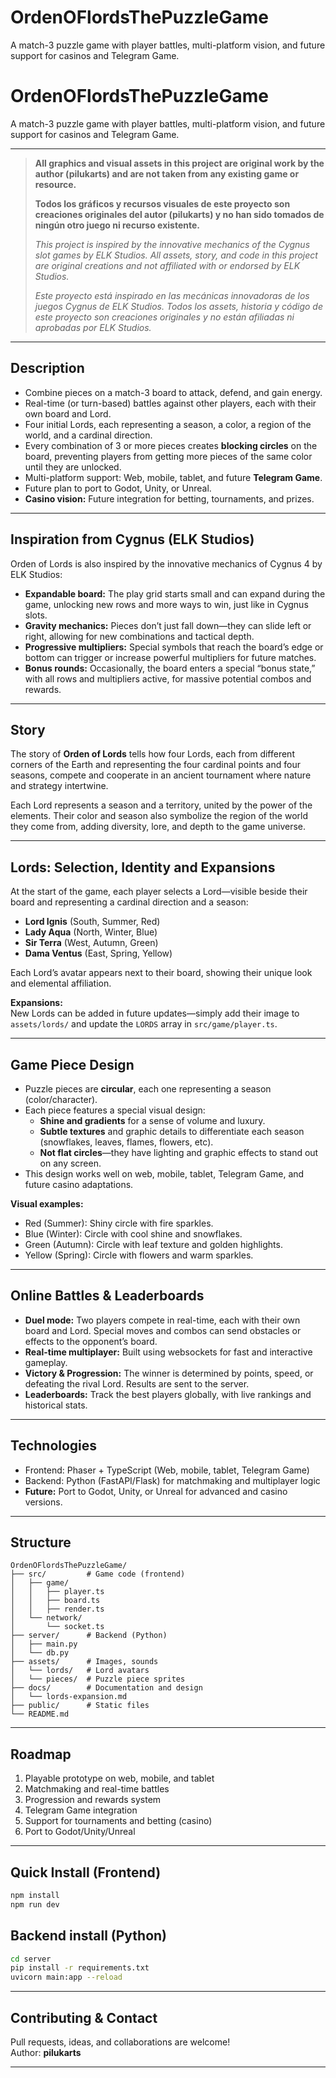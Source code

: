 # OrdenOFlordsThePuzzleGame
A match-3 puzzle game with player battles, multi-platform vision, and future support for casinos and Telegram Game.

# OrdenOFlordsThePuzzleGame

A match-3 puzzle game with player battles, multi-platform vision, and future support for casinos and Telegram Game.

---

> **All graphics and visual assets in this project are original work by the author (pilukarts) and are not taken from any existing game or resource.**
>
> **Todos los gráficos y recursos visuales de este proyecto son creaciones originales del autor (pilukarts) y no han sido tomados de ningún otro juego ni recurso existente.**
>
> *This project is inspired by the innovative mechanics of the Cygnus slot games by ELK Studios. All assets, story, and code in this project are original creations and not affiliated with or endorsed by ELK Studios.*
>
> *Este proyecto está inspirado en las mecánicas innovadoras de los juegos Cygnus de ELK Studios. Todos los assets, historia y código de este proyecto son creaciones originales y no están afiliadas ni aprobadas por ELK Studios.*

---

## Description

- Combine pieces on a match-3 board to attack, defend, and gain energy.
- Real-time (or turn-based) battles against other players, each with their own board and Lord.
- Four initial Lords, each representing a season, a color, a region of the world, and a cardinal direction.
- Every combination of 3 or more pieces creates **blocking circles** on the board, preventing players from getting more pieces of the same color until they are unlocked.
- Multi-platform support: Web, mobile, tablet, and future **Telegram Game**.
- Future plan to port to Godot, Unity, or Unreal.
- **Casino vision:** Future integration for betting, tournaments, and prizes.

---

## Inspiration from Cygnus (ELK Studios)

Orden of Lords is also inspired by the innovative mechanics of Cygnus 4 by ELK Studios:

- **Expandable board:** The play grid starts small and can expand during the game, unlocking new rows and more ways to win, just like in Cygnus slots.
- **Gravity mechanics:** Pieces don’t just fall down—they can slide left or right, allowing for new combinations and tactical depth.
- **Progressive multipliers:** Special symbols that reach the board’s edge or bottom can trigger or increase powerful multipliers for future matches.
- **Bonus rounds:** Occasionally, the board enters a special “bonus state,” with all rows and multipliers active, for massive potential combos and rewards.

---

## Story

The story of **Orden of Lords** tells how four Lords, each from different corners of the Earth and representing the four cardinal points and four seasons, compete and cooperate in an ancient tournament where nature and strategy intertwine.

Each Lord represents a season and a territory, united by the power of the elements. Their color and season also symbolize the region of the world they come from, adding diversity, lore, and depth to the game universe.

---

## Lords: Selection, Identity and Expansions

At the start of the game, each player selects a Lord—visible beside their board and representing a cardinal direction and a season:

- **Lord Ignis** (South, Summer, Red)
- **Lady Aqua** (North, Winter, Blue)
- **Sir Terra** (West, Autumn, Green)
- **Dama Ventus** (East, Spring, Yellow)

Each Lord’s avatar appears next to their board, showing their unique look and elemental affiliation.

**Expansions:**  
New Lords can be added in future updates—simply add their image to `assets/lords/` and update the `LORDS` array in `src/game/player.ts`.

---

## Game Piece Design

- Puzzle pieces are **circular**, each one representing a season (color/character).
- Each piece features a special visual design:
  - **Shine and gradients** for a sense of volume and luxury.
  - **Subtle textures** and graphic details to differentiate each season (snowflakes, leaves, flames, flowers, etc).
  - **Not flat circles**—they have lighting and graphic effects to stand out on any screen.
- This design works well on web, mobile, tablet, Telegram Game, and future casino adaptations.

**Visual examples:**  
- Red (Summer): Shiny circle with fire sparkles.
- Blue (Winter): Circle with cool shine and snowflakes.
- Green (Autumn): Circle with leaf texture and golden highlights.
- Yellow (Spring): Circle with flowers and warm sparkles.

---

## Online Battles & Leaderboards

- **Duel mode:** Two players compete in real-time, each with their own board and Lord. Special moves and combos can send obstacles or effects to the opponent’s board.
- **Real-time multiplayer:** Built using websockets for fast and interactive gameplay.
- **Victory & Progression:** The winner is determined by points, speed, or defeating the rival Lord. Results are sent to the server.
- **Leaderboards:** Track the best players globally, with live rankings and historical stats.

---

## Technologies

- Frontend: Phaser + TypeScript (Web, mobile, tablet, Telegram Game)
- Backend: Python (FastAPI/Flask) for matchmaking and multiplayer logic
- **Future:** Port to Godot, Unity, or Unreal for advanced and casino versions.

---

## Structure

```
OrdenOFlordsThePuzzleGame/
├── src/         # Game code (frontend)
│   ├── game/
│   │   ├── player.ts
│   │   ├── board.ts
│   │   ├── render.ts
│   └── network/
│       └── socket.ts
├── server/      # Backend (Python)
│   ├── main.py
│   └── db.py
├── assets/      # Images, sounds
│   └── lords/   # Lord avatars
│   └── pieces/  # Puzzle piece sprites
├── docs/        # Documentation and design
│   └── lords-expansion.md
├── public/      # Static files
└── README.md
```

---

## Roadmap

1. Playable prototype on web, mobile, and tablet
2. Matchmaking and real-time battles
3. Progression and rewards system
4. Telegram Game integration
5. Support for tournaments and betting (casino)
6. Port to Godot/Unity/Unreal

---

## Quick Install (Frontend)

```bash
npm install
npm run dev
```

## Backend install (Python)

```bash
cd server
pip install -r requirements.txt
uvicorn main:app --reload
```

---

## Contributing & Contact

Pull requests, ideas, and collaborations are welcome!  
Author: **pilukarts**

---

